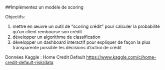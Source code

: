 ##Implémentez un modèle de scoring

Objectifs: 
1. mettre en œuvre un outil de “scoring crédit” pour calculer la probabilité qu’un client rembourse son crédit
2. développer un algorithme de classification
3. développer un dashboard interactif pour expliquer de façon la plus transparente possible les décisions d’octroi de crédit

Données Kaggle : Home Credit Default
https://www.kaggle.com/c/home-credit-default-risk/data
